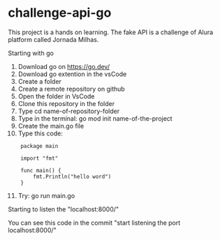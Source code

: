 # challenge-api-go

This project is a hands on learning. The fake API is a challenge of Alura platform called Jornada Milhas.

Starting with go

1) Download go on https://go.dev/
2) Download go extention in the vsCode
3) Create a folder
4) Create a remote repository on github
5) Open the folder in VsCode
6) Clone this repository in the folder
7) Type cd name-of-repository-folder
8) Type in the terminal: go mod init name-of-the-project
9) Create the main.go file
10) Type this code:
```
    package main

    import "fmt"

    func main() {
        fmt.Println("hello word")
    }
``` 
11) Try: go run main.go   

Starting to listen the "localhost:8000/"

You can see this code in the commit "start listening the port localhost:8000/"

